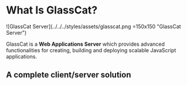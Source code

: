 # What Is GlassCat?

![GlassCat Server](../../../styles/assets/glasscat.png =150x150 "GlassCat Server")

GlassCat is a **Web Applications Server** which provides advanced
functionalities for creating, building and deploying scalable JavaScript
applications.

## A complete client/server solution
